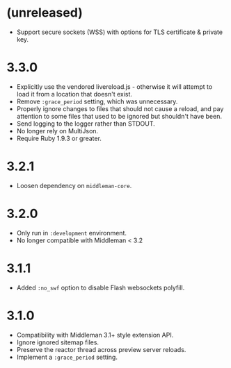 (unreleased)
===

* Support secure sockets (WSS) with options for TLS certificate & private key.

3.3.0
===

* Explicitly use the vendored livereload.js - otherwise it will attempt to load it from a location that doesn't exist.
* Remove `:grace_period` setting, which was unnecessary.
* Properly ignore changes to files that should not cause a reload, and pay attention to some files that used to be ignored but shouldn't have been.
* Send logging to the logger rather than STDOUT.
* No longer rely on MultiJson.
* Require Ruby 1.9.3 or greater.

3.2.1
===

* Loosen dependency on `middleman-core`.

3.2.0
===

* Only run in `:development` environment.
* No longer compatible with Middleman < 3.2

3.1.1
===

* Added `:no_swf` option to disable Flash websockets polyfill.

3.1.0
===

* Compatibility with Middleman 3.1+ style extension API.
* Ignore ignored sitemap files.
* Preserve the reactor thread across preview server reloads.
* Implement a `:grace_period` setting.
